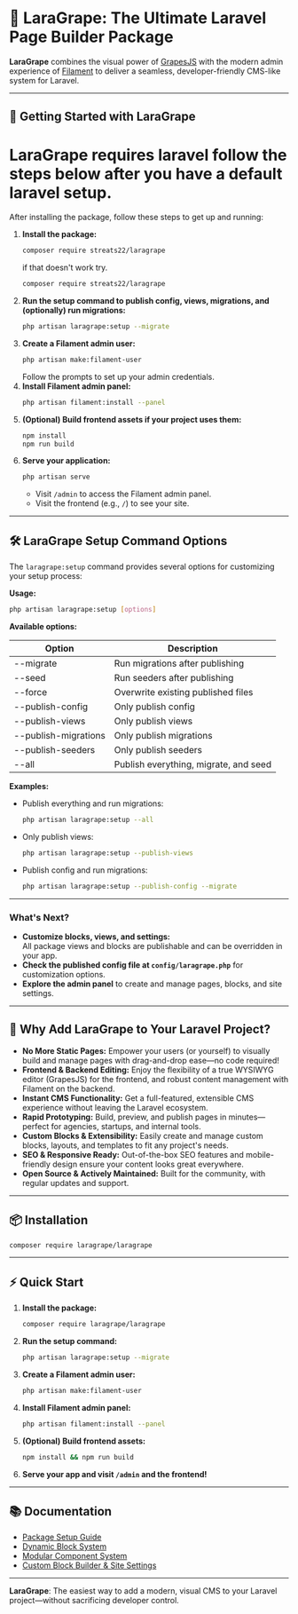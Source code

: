 # 🍇 LaraGrape: The Ultimate Laravel Page Builder Package

**LaraGrape** combines the visual power of [GrapesJS](https://grapesjs.com/) with the modern admin experience of [Filament](https://filamentphp.com/) to deliver a seamless, developer-friendly CMS-like system for Laravel.

---

## 🚀 Getting Started with LaraGrape

# LaraGrape requires laravel follow the steps below after you have a default laravel setup.

After installing the package, follow these steps to get up and running:

1. **Install the package:**
   ```sh
   composer require streats22/laragrape
   ``` 
    if that doesn't work try.
    ```sh
   composer require streats22/laragrape
   ```
2. **Run the setup command to publish config, views, migrations, and (optionally) run migrations:**
   ```sh
   php artisan laragrape:setup --migrate
   ```
3. **Create a Filament admin user:**
   ```sh
   php artisan make:filament-user
   ```
   Follow the prompts to set up your admin credentials.
4. **Install Filament admin panel:**
   ```sh
   php artisan filament:install --panel
   ```
5. **(Optional) Build frontend assets if your project uses them:**
   ```sh
   npm install
   npm run build
   ```
6. **Serve your application:**
   ```sh
   php artisan serve
   ```
   - Visit `/admin` to access the Filament admin panel.
   - Visit the frontend (e.g., `/`) to see your site.

---

## 🛠️ LaraGrape Setup Command Options

The `laragrape:setup` command provides several options for customizing your setup process:

**Usage:**
```sh
php artisan laragrape:setup [options]
```

**Available options:**

| Option                | Description                                      |
|----------------------|--------------------------------------------------|
| --migrate            | Run migrations after publishing                  |
| --seed               | Run seeders after publishing                     |
| --force              | Overwrite existing published files               |
| --publish-config     | Only publish config                              |
| --publish-views      | Only publish views                               |
| --publish-migrations | Only publish migrations                          |
| --publish-seeders    | Only publish seeders                             |
| --all                | Publish everything, migrate, and seed            |

**Examples:**
- Publish everything and run migrations:
  ```sh
  php artisan laragrape:setup --all
  ```
- Only publish views:
  ```sh
  php artisan laragrape:setup --publish-views
  ```
- Publish config and run migrations:
  ```sh
  php artisan laragrape:setup --publish-config --migrate
  ```

---

### What's Next?

- **Customize blocks, views, and settings:**  
  All package views and blocks are publishable and can be overridden in your app.
- **Check the published config file at `config/laragrape.php`** for customization options.
- **Explore the admin panel** to create and manage pages, blocks, and site settings.

---

## 🚀 Why Add LaraGrape to Your Laravel Project?

- **No More Static Pages:** Empower your users (or yourself) to visually build and manage pages with drag-and-drop ease—no code required!
- **Frontend & Backend Editing:** Enjoy the flexibility of a true WYSIWYG editor (GrapesJS) for the frontend, and robust content management with Filament on the backend.
- **Instant CMS Functionality:** Get a full-featured, extensible CMS experience without leaving the Laravel ecosystem.
- **Rapid Prototyping:** Build, preview, and publish pages in minutes—perfect for agencies, startups, and internal tools.
- **Custom Blocks & Extensibility:** Easily create and manage custom blocks, layouts, and templates to fit any project's needs.
- **SEO & Responsive Ready:** Out-of-the-box SEO features and mobile-friendly design ensure your content looks great everywhere.
- **Open Source & Actively Maintained:** Built for the community, with regular updates and support.

---

## 📦 Installation

```sh
composer require laragrape/laragrape
```

---

## ⚡ Quick Start

1. **Install the package:**
   ```sh
   composer require laragrape/laragrape
   ```
2. **Run the setup command:**
   ```sh
   php artisan laragrape:setup --migrate
   ```
3. **Create a Filament admin user:**
   ```sh
   php artisan make:filament-user
   ```
4. **Install Filament admin panel:**
   ```sh
   php artisan filament:install --panel
   ```
5. **(Optional) Build frontend assets:**
   ```sh
   npm install && npm run build
   ```
6. **Serve your app and visit `/admin` and the frontend!**

---

## 📚 Documentation

- [Package Setup Guide](LARAGRAPE_SETUP.md)
- [Dynamic Block System](BLOCKS_README.md)
- [Modular Component System](COMPONENTS_README.md)
- [Custom Block Builder & Site Settings](CUSTOM_BLOCKS_README.md)

---

**LaraGrape**: The easiest way to add a modern, visual CMS to your Laravel project—without sacrificing developer control.
